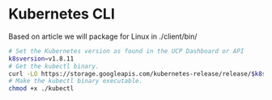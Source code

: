 # Kubernetes CLI

[Obtain and Setup kubectl binary]: https://docs.docker.com/ee/ucp/user-access/kubectl/#install-the-kubectl-binary
Based on article we will package for Linux in ./client/bin/

```sh
# Set the Kubernetes version as found in the UCP Dashboard or API
k8sversion=v1.8.11
# Get the kubectl binary.
curl -LO https://storage.googleapis.com/kubernetes-release/release/$k8sversion/bin/linux/amd64/kubectl
# Make the kubectl binary executable.
chmod +x ./kubectl
```


